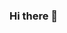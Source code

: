 ### Hi there 👋

<!--
**iamvishaldev/iamvishaldev** is a ✨ _special_ ✨ repository because its `README.md` (this file) appears on your GitHub profile.

Here are some ideas to get you started:

- 🔭 I’m currently working on ...
- 🌱 I’m currently learning React Js
- 👯 I’m looking to collaborate on Linkedin
- 🤔 I’m looking for help with ...
- 💬 Ask me about React or any tech related stuff
- 📫 How to reach me: ...
- 😄 Pronouns: ...
- ⚡ Fun fact: I love to Travells a lot and I spend alomost 2 hours listening songs
-->
